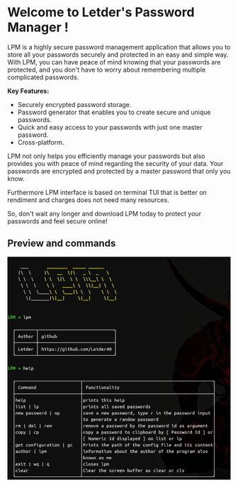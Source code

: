 # Welcome to Letder's Password Manager !

LPM is a highly secure password management application that allows you to store all your passwords securely and protected in an easy and simple way. With LPM, you can have peace of mind knowing that your passwords are protected, and you don't have to worry about remembering multiple complicated passwords.

**Key Features:**

- Securely encrypted password storage.
- Password generator that enables you to create secure and unique passwords.
- Quick and easy access to your passwords with just one master password.
- Cross-platform.

LPM not only helps you efficiently manage your passwords but also provides you with peace of mind regarding the security of your data. Your passwords are encrypted and protected by a master password that only you know.

Furthermore LPM interface is based on terminal TUI that is better on rendiment and charges does not need many resources.

So, don't wait any longer and download LPM today to protect your passwords and feel secure online!

## Preview and commands
![Help LPM](media/help.png)
